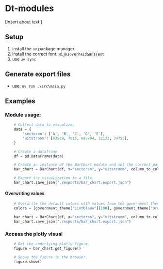 # Dt-modules
[Insert about text.]

## Setup
1. install the `uv` package manager.
1. install the correct font: `RijksoverheidSansText`
1. use `uv sync`

## Generate export files
- use: `uv run .\src\main.py`

## Examples

### Module usage:
```python
    # Collect data to visualize.
    data = {
        'sectoren': ['A', 'B', 'C', 'D', 'E'],
        'uitstroom': [63589, 7615, 689794, 22133, 34755],
    }

    # Create a dataframe.
    df = pd.DataFrame(data)

    # Create an instance of the BarChart module and set the correct parameters.
    bar_chart = BarChart(df, x="sectoren", y="uitstroom", column_to_color="sectoren")

    # Export the visualization to a file.
    bar_chart.save_json("./exports/bar_chart.export.json")
```

#### Overwriting values
```python
    # Overwrite the default colors with values from the government theme.
    colors = [government_theme["Lintblauw"][100], government_theme["Oranje"][100], government_theme["Mosgroen"][100]]

    bar_chart = BarChart(df, x="sectoren", y="uitstroom", column_to_color="sectoren", colors=colors)
    bar_chart.save_json("./exports/bar_chart.export.json")
```

### Access the plotly visual
```python
    # Get the underlying plotly figure.
    figure = bar_chart.get_figure()

    # Shows the figure in the browser.
    figure.show()
```

